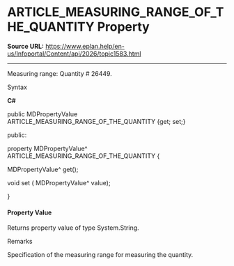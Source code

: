 # ARTICLE_MEASURING_RANGE_OF_THE_QUANTITY Property

**Source URL:** https://www.eplan.help/en-us/Infoportal/Content/api/2026/topic1583.html

---

Measuring range: Quantity # 26449.

Syntax

**C#**



public MDPropertyValue ARTICLE_MEASURING_RANGE_OF_THE_QUANTITY {get; set;}

public:

property MDPropertyValue^ ARTICLE_MEASURING_RANGE_OF_THE_QUANTITY {

   MDPropertyValue^ get();

   void set (    MDPropertyValue^ value);

}


#### Property Value

Returns property value of type System.String.

Remarks

Specification of the measuring range for measuring the quantity.
